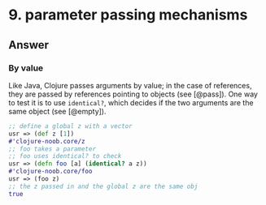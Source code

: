 # 9. parameter passing mechanisms


## Answer

### By value

Like Java, Clojure passes arguments by value; in the case of references, they are passed by references pointing to objects (see [@pass]). One way to test it is to use `identical?`, which decides if the two arguments are the same object (see [@empty]).




``` clj
;; define a global z with a vector
usr => (def z [1])
#'clojure-noob.core/z
;; foo takes a parameter 
;; foo uses identical? to check
usr => (defn foo [a] (identical? a z))
#'clojure-noob.core/foo
usr => (foo z)
;; the z passed in and the global z are the same obj
true    
```



